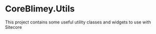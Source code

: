 # CoreBlimey.Utils
This project contains some useful utility classes and widgets to use with Sitecore

